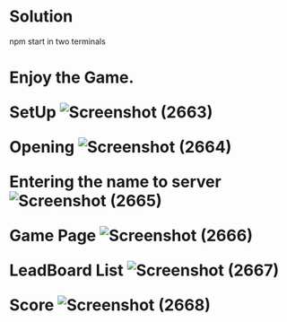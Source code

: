 <h1>Solution</h1>

npm start in two terminals 
<h1>Enjoy the Game.</hh1>

SetUp
![Screenshot (2663)](https://github.com/VISHNU-2003/Emitrr_assignment/assets/87386224/73a71d72-7de8-4f39-bafc-36b601b0b9e5)

Opening
![Screenshot (2664)](https://github.com/VISHNU-2003/Emitrr_assignment/assets/87386224/1d1e8c26-cb4b-4a9c-b4c1-f1960a6cd083)

Entering the name to server
![Screenshot (2665)](https://github.com/VISHNU-2003/Emitrr_assignment/assets/87386224/8adf6e5a-d527-4620-bc78-be7c76cdf0ae)

Game Page
![Screenshot (2666)](https://github.com/VISHNU-2003/Emitrr_assignment/assets/87386224/e675edcf-8eb6-4bc8-9361-d7512b1557ca)

LeadBoard List
![Screenshot (2667)](https://github.com/VISHNU-2003/Emitrr_assignment/assets/87386224/c25b5e12-6ba5-4b06-ace7-ec2b97927478)

Score
![Screenshot (2668)](https://github.com/VISHNU-2003/Emitrr_assignment/assets/87386224/8a22342e-3600-4a49-b8f6-43d63b09e11e)
